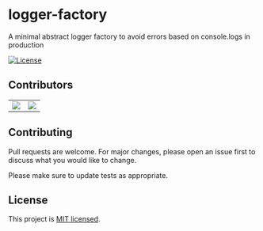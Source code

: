 # logger-factory
A minimal abstract logger factory to avoid errors based on console.logs in production

[![License](https://img.shields.io/github/license/thenewboston-developers/website)](http://opensource.org/licenses/MIT)

## Contributors

<table>
  <tr>
    <td align="center">
      <a href="https://github.com/mrcn04">
        <img src="https://avatars.githubusercontent.com/u/37182227?s=48&v=4">
      </a>
    </td>
    <td align="center">
      <a href="https://github.com/nisanurren">
        <img src="https://avatars.githubusercontent.com/u/36791049?s=64&v=4">
      </a>
    </td>
  </tr>
  <table>

## Contributing
Pull requests are welcome. For major changes, please open an issue first to discuss what you would like to change.

Please make sure to update tests as appropriate.

## License

This project is [MIT licensed](http://opensource.org/licenses/MIT).
